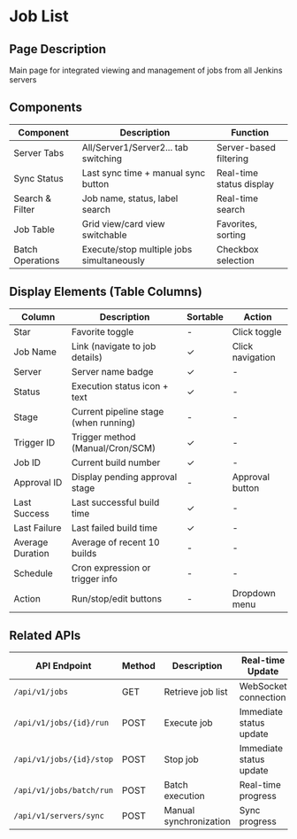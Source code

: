 # Job List

## Page Description

Main page for integrated viewing and management of jobs from all Jenkins servers

## Components

| Component        | Description                               | Function                 |
| ---------------- | ----------------------------------------- | ------------------------ |
| Server Tabs      | All/Server1/Server2... tab switching      | Server-based filtering   |
| Sync Status      | Last sync time + manual sync button       | Real-time status display |
| Search & Filter  | Job name, status, label search            | Real-time search         |
| Job Table        | Grid view/card view switchable            | Favorites, sorting       |
| Batch Operations | Execute/stop multiple jobs simultaneously | Checkbox selection       |

## Display Elements (Table Columns)

| Column           | Description                           | Sortable | Action           |
| ---------------- | ------------------------------------- | -------- | ---------------- |
| Star             | Favorite toggle                       | -        | Click toggle     |
| Job Name         | Link (navigate to job details)        | ✓        | Click navigation |
| Server           | Server name badge                     | ✓        | -                |
| Status           | Execution status icon + text          | ✓        | -                |
| Stage            | Current pipeline stage (when running) | -        | -                |
| Trigger ID       | Trigger method (Manual/Cron/SCM)      | ✓        | -                |
| Job ID           | Current build number                  | ✓        | -                |
| Approval ID      | Display pending approval stage        | -        | Approval button  |
| Last Success     | Last successful build time            | ✓        | -                |
| Last Failure     | Last failed build time                | ✓        | -                |
| Average Duration | Average of recent 10 builds           | -        | -                |
| Schedule         | Cron expression or trigger info       | -        | -                |
| Action           | Run/stop/edit buttons                 | -        | Dropdown menu    |

## Related APIs

| API Endpoint             | Method | Description            | Real-time Update        |
| ------------------------ | ------ | ---------------------- | ----------------------- |
| `/api/v1/jobs`           | GET    | Retrieve job list      | WebSocket connection    |
| `/api/v1/jobs/{id}/run`  | POST   | Execute job            | Immediate status update |
| `/api/v1/jobs/{id}/stop` | POST   | Stop job               | Immediate status update |
| `/api/v1/jobs/batch/run` | POST   | Batch execution        | Real-time progress      |
| `/api/v1/servers/sync`   | POST   | Manual synchronization | Sync progress           |
